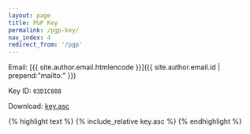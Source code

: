 ```yaml
---
layout: page
title: PGP Key
permalink: /pgp-key/
nav_index: 4
redirect_from: '/pgp'
---
```


Email: [{{ site.author.email.htmlencode }}]({{ site.author.email.id | prepend:"mailto:" }})

Key ID: `03D1C608`

Download: [key.asc](/key.asc)

{% highlight text %}
{% include_relative key.asc %}
{% endhighlight %}
